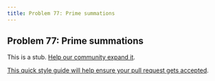 ```yaml
---
title: Problem 77: Prime summations
---
```

## Problem 77: Prime summations

This is a stub. <a href='https://github.com/freecodecamp/guides/tree/master/src/pages/certifications/coding-interview-prep/project-euler/problem-77-prime-summations/index.md' target='_blank' rel='nofollow'>Help our community expand it</a>.

<a href='https://github.com/freecodecamp/guides/blob/master/README.md' target='_blank' rel='nofollow'>This quick style guide will help ensure your pull request gets accepted</a>.

<!-- The article goes here, in GitHub-flavored Markdown. Feel free to add YouTube videos, images, and CodePen/JSBin embeds  -->
